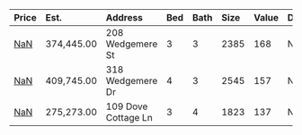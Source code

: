 | Price                                                                            | Est.       | Address             | Bed | Bath | Size | Value | Days | Lot   | Year | HOA | Open      |
| :------------------------------------------------------------------------------- | :--------- | :------------------ | :-- | :--- | :--- | :---- | :--- | :---- | :--- | :-- | :-------- |
| [NaN](https://www.movoto.com/home/208-wedgemere-st-cary-nc-27519-413_2338393)    | 374,445.00 | 208 Wedgemere St    | 3   | 3    | 2385 | 168   | New  | 0.28  | 1999 | 60  |           |
| [NaN](https://www.movoto.com/home/318-wedgemere-dr-cary-nc-27519-413_2338404)    | 409,745.00 | 318 Wedgemere Dr    | 4   | 3    | 2545 | 157   | New  | 10019 | 2000 | 60  | Open 8/23 |
| [NaN](https://www.movoto.com/home/109-dove-cottage-ln-cary-nc-27519-413_2338435) | 275,273.00 | 109 Dove Cottage Ln | 3   | 4    | 1823 | 137   | New  | 1307  | 2007 | 160 |           |